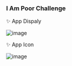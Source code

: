 ### I Am Poor Challenge

✨ App Dispaly

![image](https://user-images.githubusercontent.com/62919440/147376347-f766c6a6-ac58-462f-b0a8-556f2ecac6d9.png)

✨ App Icon

![image](https://user-images.githubusercontent.com/62919440/147376354-416a3b02-f5cc-4ea3-8b0d-127ad1877c1f.png)

